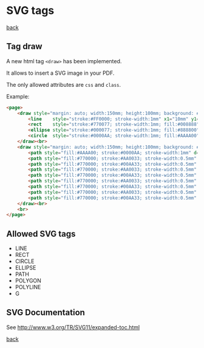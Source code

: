# SVG tags

[back](README.md)

## Tag draw

A new html tag `<draw>` has been implemented.

It allows to insert a SVG image in your PDF.

The only allowed attributes are `css` and `class`.

Example:

```html
<page>
    <draw style="margin: auto; width:150mm; height:100mm; background: #000000; border: solid 0.5mm #777777;">
        <line    style="stroke:#FF0000; stroke-width:1mm" x1="10mm" y1="10mm" x2="140mm" y2="10mm" >
        <rect    style="stroke:#770077; stroke-width:1mm; fill:#008888" x="15%" y="15%"  w="70%" h="70%">
        <ellipse style="stroke:#000077; stroke-width:1mm; fill:#888800" cx="50%" cy="50%" rx="30%" ry="30%">
        <circle  style="stroke:#0000AA; stroke-width:1mm; fill:#AAAA00" cx="50%" cy="50%" r="15%">
    </draw><br>
    <draw style="margin: auto; width:150mm; height:100mm; background: #000000; border: solid 0.5mm #777777;">
        <path style="fill:#AAAA00; stroke:#0000AA; stroke-width:1mm" d="M20mm,10mm H130mm A10mm,10mm 0,0,0 140mm,20mm V80mm A10mm,10mm 0,0,0 130mm,90mm H20mm A10mm,10mm 0,0,0 10mm,80mm V20mm A10mm,10mm 0,0,0 20mm,10mm">
        <path style="fill:#770000; stroke:#AA0033; stroke-width:0.5mm" d="M 20mm,40mm a16mm,8mm 0,0,0 16mm,8mm" />
        <path style="fill:#770000; stroke:#00AA33; stroke-width:0.5mm" d="M 20mm,40mm l16mm,8mm" />
        <path style="fill:#770000; stroke:#AA0033; stroke-width:0.5mm" d="M 40mm,40mm a16mm,8mm 0,0,1 16mm,8mm" />
        <path style="fill:#770000; stroke:#00AA33; stroke-width:0.5mm" d="M 40mm,40mm l16mm,8mm" />
        <path style="fill:#770000; stroke:#AA0033; stroke-width:0.5mm" d="M 80mm,40mm a16mm,8mm 0,1,0 16mm,8mm" />
        <path style="fill:#770000; stroke:#00AA33; stroke-width:0.5mm" d="M 80mm,40mm l16mm,8mm" />
        <path style="fill:#770000; stroke:#AA0033; stroke-width:0.5mm" d="M100mm,40mm a16mm,8mm 0,1,1 16mm,8mm" />
        <path style="fill:#770000; stroke:#00AA33; stroke-width:0.5mm" d="M100mm,40mm l16mm,8mm" />
    </draw><br>
    <br>
</page>
```

## Allowed SVG tags

  * LINE
  * RECT
  * CIRCLE
  * ELLIPSE
  * PATH
  * POLYGON
  * POLYLINE
  * G

## SVG Documentation

See http://www.w3.org/TR/SVG11/expanded-toc.html

[back](README.md)
